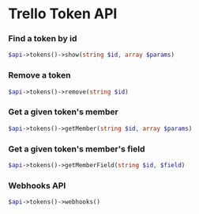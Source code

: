Trello Token API
======================

### Find a token by id
```php
$api->tokens()->show(string $id, array $params)
```

### Remove a token
```php
$api->tokens()->remove(string $id)
```

### Get a given token&#039;s member
```php
$api->tokens()->getMember(string $id, array $params)
```

### Get a given token&#039;s member&#039;s field
```php
$api->tokens()->getMemberField(string $id, $field)
```

### Webhooks API
```php
$api->tokens()->webhooks()
```


